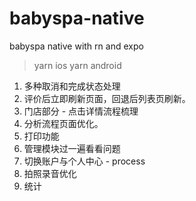 # babyspa-native

babyspa native with rn and expo

> yarn ios
> yarn android

1. 多种取消和完成状态处理
2. 评价后立即刷新页面，回退后列表页刷新。
3. 门店部分 - 点击详情流程梳理
4. 分析流程页面优化。
5. 打印功能
6. 管理模块过一遍看看问题
7. 切换账户与个人中心 - process
8. 拍照录音优化
9. 统计
